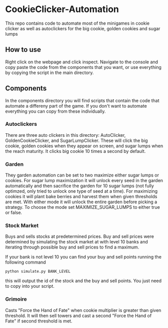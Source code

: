 # CookieClicker-Automation
This repo contains code to automate most of the minigames in cookie clicker as well as autoclickers for the big cookie, golden cookies and sugar lumps
## How to use
Right click on the webpage and click inspect. Navigate to the console and copy paste the code from the components that you want, or use everything by copying the script in the main directory.

## Components
In the components directory you will find scripts that contain the code that automate a differeny part of the game. If you don't want to automate everything you can copy from these individually.
### Autoclickers
There are three auto clickers in this directory: AutoClicker, GoldenCookieClicker, and SugarLumpClicker. These will click the big cookie, golden cookies when they appear on screen, and sugar lumps when the reach maturity. It clicks big cookie 10 times a second by default.
### Garden
They garden automation can be set to two maximize either sugar lumps or cookies. For sugar lump maximization it will unlock every seed in the garden automatically and then sacrifice the garden for 10 sugar lumps (not fully optimzed, only tried to unlock one type of seed at a time). For maximizing cookies it will plant bake berries and harvest them when given thresholds are met. With either mode it will unlock the entire garden before picking a strategy. To choose the mode set MAXIMIZE_SUGAR_LUMPS to either true or false.
### Stock Market
Buys and sells stocks at predetermined prices. Buy and sell prices were determined by simulating the stock market at with level 10 banks and iterating through possible buy and sell prices to find a maximum.

If your bank is not level 10 you can find your buy and sell points running the following command
```console
python simulate.py BANK_LEVEL
```
this will output the id of the stock and the buy and sell points. You just need to copy into your script.
### Grimoire
Casts "Force the Hand of Fate" when cookie multiplier is greater than given threshold. It will then sell towers and cast a second "Force the Hand of Fate" if second threshold is met.
